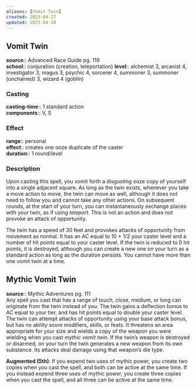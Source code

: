 ```yaml
---
aliases: [Vomit Twin]
created: 2023-04-27
updated: 2023-04-28
---
```


## Vomit Twin

**source**:: Advanced Race Guide pg. 119  
**school**:: conjuration (creation, teleportation)
**level**:: alchemist 3, arcanist 4, investigator 3, magus 3, psychic 4, sorcerer 4, summoner 3, summoner (unchained) 3, wizard 4 (goblin)

### Casting

**casting-time**:: 1 standard action  
**components**:: V, S

### Effect

**range**:: personal  
**effect**:: creates one ooze duplicate of the caster  
**duration**:: 1 round/level

### Description

Upon casting this spell, you vomit forth a disgusting ooze copy of yourself into a single adjacent square. As long as the twin exists, whenever you take a move action to move, the twin can move as well, although it does not need to follow you and cannot take any other actions. On subsequent rounds, at the start of your turn, you can instantaneously exchange places with your twin, as if using *teleport*. This is not an action and does not provoke an attack of opportunity.  
  
The twin has a speed of 30 feet and provokes attacks of opportunity from movement as normal. It has an AC equal to 10 + 1/2 your caster level and a number of hit points equal to your caster level. If the twin is reduced to 0 hit points, it is destroyed, although you can create a new one on your turn as a standard action as long as the duration persists. You cannot have more than one vomit twin at a time.

## Mythic Vomit Twin

**source**:: Mythic Adventures pg. 111  
Any spell you cast that has a range of touch, close, medium, or long can originate from the twin instead of you. The twin gains a deflection bonus to AC equal to your tier, and has hit points equal to double your caster level. The twin can attempt attacks of opportunity using your base attack bonus, but has no ability score modifiers, skills, or feats. It threatens an area appropriate for your size and wields a copy of the weapon you were wielding when you cast *mythic vomit twin*. If the twin’s weapon is destroyed or disarmed, on your turn the twin generates a new weapon from its own substance. Its attacks deal damage using that weapon’s die type.  
  
**Augmented (5th)**: If you expend two uses of mythic power, you create two copies when you cast the spell, and both can be active at the same time. If you instead expend three uses of mythic power, you create three copies when you cast the spell, and all three can be active at the same time.
